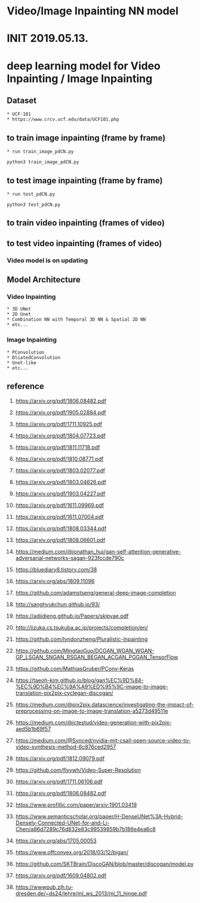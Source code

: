
# Video/Image Inpainting NN model
# INIT 2019.05.13.
# deep learning model for Video Inpainting / Image Inpainting

## Dataset 

    * UCF-101
    * https://www.crcv.ucf.edu/data/UCF101.php

## to train image inpainting (frame by frame)

    * run train_image_pdCN.py

    python3 train_image_pdCN.py

## to test image inpainting (frame by frame)

    * run test_pdCN.py

    python3 test_pdCN.py

## to train video inpainting (frames of video)

## to test video inpainting (frames of video)

### Video model is on updating


## Model Architecture


### Video Inpainting

    * 3D UNet
    * 2D Unet
    * Combination NN with Temporal 3D NN & Spatial 2D NN
    * etc...

### Image Inpainting

    * PConvolution
    * DliatedConvolution
    * Unet-like 
    * etc...

## reference

1. https://arxiv.org/pdf/1806.08482.pdf

2. https://arxiv.org/pdf/1905.02884.pdf

3. https://arxiv.org/pdf/1711.10925.pdf

4. https://arxiv.org/pdf/1804.07723.pdf

5. https://arxiv.org/pdf/1811.11718.pdf

6. https://arxiv.org/pdf/1810.08771.pdf

7. https://arxiv.org/pdf/1803.02077.pdf

8. https://arxiv.org/pdf/1803.04626.pdf

9. https://arxiv.org/pdf/1903.04227.pdf

10. https://arxiv.org/pdf/1611.09969.pdf

11. https://arxiv.org/pdf/1611.07004.pdf

12. https://arxiv.org/pdf/1808.03344.pdf

13. https://arxiv.org/pdf/1808.06601.pdf

14. https://medium.com/@jonathan_hui/gan-self-attention-generative-adversarial-networks-sagan-923fccde790c

15. https://bluediary8.tistory.com/38

16. https://arxiv.org/abs/1809.11096

17. https://github.com/adamstseng/general-deep-image-completion

18. http://sanghyukchun.github.io/93/

19. https://adjidieng.github.io/Papers/skipvae.pdf

20. http://iizuka.cs.tsukuba.ac.jp/projects/completion/en/

21. https://github.com/lyndonzheng/Pluralistic-Inpainting

22. https://github.com/MingtaoGuo/DCGAN_WGAN_WGAN-GP_LSGAN_SNGAN_RSGAN_BEGAN_ACGAN_PGGAN_TensorFlow

23. https://github.com/MathiasGruber/PConv-Keras

24. https://taeoh-kim.github.io/blog/gan%EC%9D%84-%EC%9D%B4%EC%9A%A9%ED%95%9C-image-to-image-translation-pix2pix-cyclegan-discogan/

25. https://medium.com/@pix2pix.datascience/investigating-the-impact-of-preprocessing-on-image-to-image-translation-a5273d49511e

26. https://medium.com/@jctestud/video-generation-with-pix2pix-aed5b1b69f57

27. https://medium.com/@Synced/nvidia-mit-csail-open-source-video-to-video-synthesis-method-6c876ced2957

28. https://arxiv.org/pdf/1812.09079.pdf

29. https://github.com/flyywh/Video-Super-Resolution

30. https://arxiv.org/pdf/1711.06106.pdf

31. https://arxiv.org/pdf/1806.08482.pdf

32. https://www.profillic.com/paper/arxiv:1901.03419

33. https://www.semanticscholar.org/paper/H-DenseUNet%3A-Hybrid-Densely-Connected-UNet-for-and-Li-Chen/a86d7289c76d832e83c99539859b7b186e4ea6c8

34. https://arxiv.org/abs/1705.00053

35. https://www.offconvex.org/2018/03/12/bigan/

36. https://github.com/SKTBrain/DiscoGAN/blob/master/discogan/model.py

37. https://arxiv.org/pdf/1609.04802.pdf

38. https://wwwpub.zih.tu-dresden.de/~ds24/lehre/ml_ws_2013/ml_11_hinge.pdf
